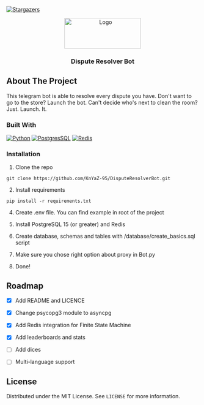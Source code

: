 <a name="readme-top"></a>

[![Stargazers][stars-shield]][stars-url]

<div align="center">
    <img src="https://img.shields.io/badge/🗿%20%20✂%20%20📜-ffffff" alt="Logo" width="200" height="80">
</div>

<h3 align="center">Dispute Resolver Bot</h3>


## About The Project

This telegram bot is able to resolve every dispute you have. Don't want to go to the store? Launch the bot. Can't decide who's next to clean the room? Just. Launch. It.




### Built With

[![Python][Python.org]][Python-url]
[![PostgresSQL][Postgresql.org]][Python-url]
[![Redis][Redis.io]][Redis-url]


### Installation

1. <p align="left">Clone the repo</p> 
````
git clone https://github.com/KnYaZ-95/DisputeResolverBot.git
````
2. <p align="left">Install requirements</p> 
````
pip install -r requirements.txt
````
4. <p align="left">Create .env file. You can find example in root of the project</p>
5. <p align="left">Install PostgreSQL 15 (or greater) and Redis</p>
6. <p align="left">Create database, schemas and tables with /database/create_basics.sql script</p>
7. <p align="left">Make sure you chose right option about proxy in Bot.py</p>
8. <p align="left">Done!</p>


## Roadmap

- [x] Add README and LICENCE
- [x] Change psycopg3 module to asyncpg
- [x] Add Redis integration for Finite State Machine
- [x] Add leaderboards and stats
- [ ] Add dices
- [ ] Multi-language support


## License

Distributed under the MIT License. See `LICENSE` for more information.


[just-head]: https://img.shields.io/badge/🗿%20%20✂%20%20📜-ffffff
[stars-shield]: https://img.shields.io/github/stars/KnYaZ-95/DisputeResolverBot.svg?style=for-the-badge
[stars-url]: https://github.com/KnYaZ-95/DisputeResolverBot/stargazers
[Python.org]: https://img.shields.io/badge/python-3670A0?style=for-the-badge&logo=python&logoColor=ffdd54
[Python-url]: https://www.python.org/
[Postgresql.org]: https://img.shields.io/badge/postgresql-4169e1?style=for-the-badge&logo=postgresql&logoColor=white
[Postgres-url]: https://www.postgresql.org/
[Redis.io]: https://img.shields.io/badge/Redis-DC382D?style=for-the-badge&logo=redis&logoColor=white
[Redis-url]: https://redis.io/
